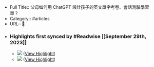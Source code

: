 - Full Title:: 父母如何用 ChatGPT 設計孩子的英文單字考卷、會話測驗學習單？
- Category:: #articles
- URL:: [🔗](http://www.playpcesor.com/2023/09/ChatGPT-Quiz.html)
- ### Highlights first synced by #Readwise [[September 29th, 2023]]
    - ![](https://blogger.googleusercontent.com/img/a/AVvXsEjm_dwk9jKx00O4l4819zDzrFjKjJ3abKd6tRXgxye48ORZFtSG8-LbmKEejh5V97UHzRKql6qtBGY7FgMOsqLKnQSqubiIcCAtxZx4AOwtmE4lKxuuLbYyIqd_9pecSy0lsG0HFINelRUFtNm1qDAuV47JO59qllkG_NbFacGKQieiREjzvU1xuQ=w640-h368) ([View Highlight](https://read.readwise.io/read/01hbfhrcft7b5tcfgp3m57ezq5))
    - ![](https://blogger.googleusercontent.com/img/a/AVvXsEg1bSpqc3IEyd0hqVPDgjzrRkeTNtyi_Blc5O2tNcVUc6Cq0o6k5POWpGvekyvwZ73OlRba26UYuiC_MezF-EO2pUObL54-U4Yhbllv50Z0sKda8a5P3epuf1ZpQQVq5vMSLPpwhrEMuNm1X-HwjOUXosr-RJATZitAxZqY5K0YPL-xT7tWFATlAw=w640-h296) ([View Highlight](https://read.readwise.io/read/01hbfhqxek461g37pvt9am4ccw))
